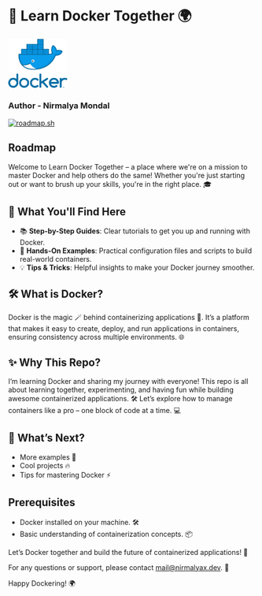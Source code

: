 # 🚀 Learn Docker Together 🌍

<img src="Image/docker.png" alt="alt text" width = "120">

### Author - Nirmalya Mondal

<a href="https://roadmap.sh"><img src="https://roadmap.sh/card/wide/66e351934ffb3bc3b066faa2?variant=dark" alt="roadmap.sh"/></a>

## Roadmap

Welcome to Learn Docker Together – a place where we're on a mission to master Docker and help others do the same! Whether you're just starting out or want to brush up your skills, you're in the right place. 🎓

## 🌟 What You'll Find Here
- 📚 **Step-by-Step Guides**: Clear tutorials to get you up and running with Docker.
- 🔧 **Hands-On Examples**: Practical configuration files and scripts to build real-world containers.
- 💡 **Tips & Tricks**: Helpful insights to make your Docker journey smoother.

## 🛠 What is Docker?
Docker is the magic 🪄 behind containerizing applications 🐳. It’s a platform that makes it easy to create, deploy, and run applications in containers, ensuring consistency across multiple environments. 🌐

## ✨ Why This Repo?
I’m learning Docker and sharing my journey with everyone! This repo is all about learning together, experimenting, and having fun while building awesome containerized applications. 🛠️ Let’s explore how to manage containers like a pro – one block of code at a time. 💻

## 🚧 What’s Next?
- More examples 🎯
- Cool projects 🔥
- Tips for mastering Docker ⚡

## Prerequisites
- Docker installed on your machine. 🛠️
- Basic understanding of containerization concepts. 📦

Let’s Docker together and build the future of containerized applications! 💪

For any questions or support, please contact [mail@nirmalyax.dev](mailto:mail@nirmalyax.dev). 📧

Happy Dockering! 🌍
